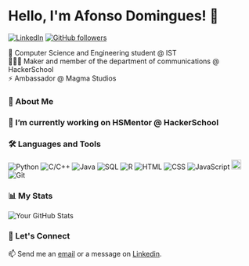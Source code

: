 # Hello, I'm Afonso Domingues! 👋

[![LinkedIn](https://img.shields.io/badge/-LinkedIn-blue?style=flat-square&logo=Linkedin&logoColor=white&link=https://www.linkedin.com/in/afonsofsdomingues/)](https://www.linkedin.com/in/afonsofsdomingues/)
[![GitHub followers](https://img.shields.io/github/followers/afonsofsdomingues?label=Follow&style=social)](https://github.com/afonsofsdomingues)

 🌱 Computer Science and Engineering student @ IST<br>
 🧑🏻‍💻 Maker and member of the department of communications @ HackerSchool<br>
 ⚡ Ambassador @ Magma Studios

### 💬 About Me

### 🔭 I’m currently working on HSMentor @ HackerSchool

### 🛠 Languages and Tools

![Python](https://img.shields.io/badge/-Python-white?style=flat-square&logo=python&logoColor=#3776AB)
![C/C++](https://img.shields.io/badge/-C/C++-black?style=flat-square&logo=C&logoColor=#A8B9CC)
![Java](https://img.shields.io/badge/-Java-black?style=flat-square&logo=openjdk&logoColor=#FF7800)
![SQL](https://img.shields.io/badge/-SQL-black?style=flat-square&logo=postgresql&logoColor=#4169E1)
![R](https://img.shields.io/badge/-R-black?style=flat-square&logo=r&logoColor=#276DC3)
![HTML](https://img.shields.io/badge/-HTML-black?style=flat-square&logo=html5&logoColor=#E34F26)
![CSS](https://img.shields.io/badge/-CSS-black?style=flat-square&logo=css3&logoColor=#1572B6)
![JavaScript](https://img.shields.io/badge/-JavaScript-black?style=flat-square&logo=javascript&logoColor=#F7DF1E)
<img src="https://raw.githubusercontent.com/file-icons/DevOpicons/2c2bf2bdb6507b8e4bfe695c1d54d639fbfed479/svg/prolog.svg" width="20" height="20"/>
![Git](https://img.shields.io/badge/-Git-black?style=flat-square&logo=#F05032)

### 📊 My Stats

![Your GitHub Stats](https://github-readme-stats.vercel.app/api?username=afonsofsdomingues&show_icons=true)

### 🚀 Let's Connect

📫 Send me an [email](mailto:afonso.silva.domingues@tecnico.ulisboa.pt) or a message on [Linkedin](https://www.linkedin.com/in/afonso-fs-domingues/).
